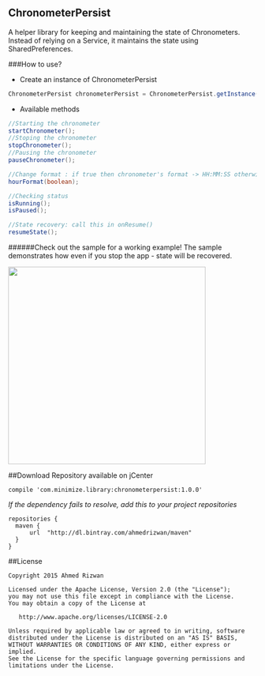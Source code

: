 ## ChronometerPersist
A helper library for keeping and maintaining the state of Chronometers. 
Instead of relying on a Service, it maintains the state using SharedPreferences.

###How to use?
* Create an instance of ChronometerPersist

```java
ChronometerPersist chronometerPersist = ChronometerPersist.getInstance(chronometer, sharedPreferences);
```
* Available methods
```java
//Starting the chronometer
startChronometer();
//Stoping the chronometer
stopChronometer();
//Pausing the chronometer
pauseChronometer();

//Change format : if true then chronometer's format -> HH:MM:SS otherwise MM:SS
hourFormat(boolean); 

//Checking status
isRunning(); 
isPaused(); 

//State recovery: call this in onResume() 
resumeState(); 
```

######Check out the sample for a working example!
The sample demonstrates how even if you stop the app - state will be recovered.

<img src="https://raw.githubusercontent.com/ahmedrizwan/ChronometerPersist/master/sample/src/main/res/drawable/chronopersist.gif" width=400px  />

##Download 
Repository available on jCenter

```Gradle
compile 'com.minimize.library:chronometerpersist:1.0.0'
```
*If the dependency fails to resolve, add this to your project repositories*
```Gradle
repositories {
  maven {
      url  "http://dl.bintray.com/ahmedrizwan/maven" 
  }
}
```

##License 
```
Copyright 2015 Ahmed Rizwan

Licensed under the Apache License, Version 2.0 (the "License");
you may not use this file except in compliance with the License.
You may obtain a copy of the License at

   http://www.apache.org/licenses/LICENSE-2.0

Unless required by applicable law or agreed to in writing, software
distributed under the License is distributed on an "AS IS" BASIS,
WITHOUT WARRANTIES OR CONDITIONS OF ANY KIND, either express or implied.
See the License for the specific language governing permissions and
limitations under the License.
```

